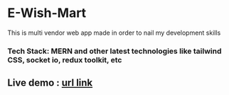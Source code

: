 # E-Wish-Mart

This is multi vendor web app made in order to nail my development skills
<br/>

<h3>Tech Stack: MERN and other latest technologies like tailwind CSS, socket io, redux toolkit, etc</h3>

<h2>Live demo : <a href="https://e-wish-mart.onrender.com" target="_blank">url link</a></h2>
